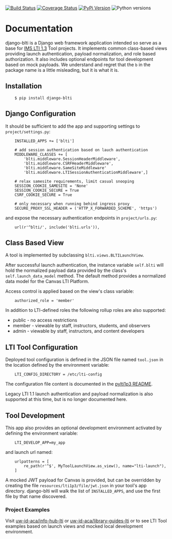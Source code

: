 [![Build Status](https://github.com/uw-it-aca/django-blti/workflows/tests/badge.svg?branch=main)](https://github.com/uw-it-aca/django-blti/actions)
[![Coverage Status](https://coveralls.io/repos/github/uw-it-aca/django-blti/badge.svg?branch=main)](https://coveralls.io/github/uw-it-aca/django-blti?branch=main)
[![PyPi Version](https://img.shields.io/pypi/v/django-blti.svg)](https://pypi.python.org/pypi/django-blti)
![Python versions](https://img.shields.io/badge/python-3.10-blue.svg)

# Documentation

django-blti is a Django web framework application intended so serve
as a base for [IMS LTI 1.3](https://www.imsglobal.org/spec/lti/v1p3)
Tool projects. It implements common class-based views providing launch
authentication, payload normalization, and role based authorization.
It also includes optional endpoints for tool development based on
mock payloads.  We understand and regret that the ``b`` in the package
name is a little misleading, but it is what it is.

## Installation
```
    $ pip install django-blti
```
## Django Configuration
It should be sufficient to add the app and supporting settings to ``project/settings.py``:
```
    INSTALLED_APPS += ['blti']

    # add session authentication based on lauch authentication
    MIDDLEWARE_CLASSES += [
        'blti.middleware.SessionHeaderMiddleware',
        'blti.middleware.CSRFHeaderMiddleware',
        'blti.middleware.SameSiteMiddleware'
        'blti.middleware.LTISessionAuthenticationMiddleware',]

    # relax samesite requirements, limit casual snooping
    SESSION_COOKIE_SAMESITE = 'None'
    SESSION_COOKIE_SECURE = True
    CSRF_COOKIE_SECURE = True

    # only necessary when running behind ingress proxy
    SECURE_PROXY_SSL_HEADER = ('HTTP_X_FORWARDED_SCHEME', 'https')

```
and expose the necessary authentication endpoints in ``project/urls.py``:
```
    url(r'^blti/', include('blti.urls')),
```
## Class Based View
A tool is implemented by subclassing ``blti.views.BLTILaunchView``.

After successful launch authentication, the instance variable
``self.blti`` will hold the normalized payload data provided by
the class's ``self.launch_data_model`` method.  The default method
provides a normalized data model for the Canvas LTI Platform.

Access control is applied based on the view's class variable:
```
    authorized_role = 'member'
```
In addition to LTI-defined roles the following rollup roles are
also supported:
* public - no access restrictions
* member - viewable by staff, instructors, students, and observers
* admin - viewable by staff, instructors, and content developers
## LTI Tool Configuration
Deployed tool configuration is defined in the JSON file named
``tool.json`` in the location defined by the environment variable:
```
    LTI_CONFIG_DIRECTORY = /etc/lti-config
```
The configuration file content is documented in the
[pylti1p3 README](https://github.com/dmitry-viskov/pylti1.3?tab=readme-ov-file#configuration).

Legacy LTI 1.1 launch authentication and payload normalization is
also supported at this time, but is no longer documented here.

## Tool Development
This app also provides an optional development environment activated by
defining the environment variable:
```
    LTI_DEVELOP_APP=my_app
```
and launch url named:
```
    urlpatterns = [
        re_path(r'^$', MyToolLaunchView.as_view(), name="lti-launch"),
    ]
```
A mocked JWT payload for Canvas is provided, but can be overridden by
creating the file ``resources/lti1p3/file/jwt.json`` in your tool's
app directory. django-blti will walk the list of ``INSTALLED_APPS``,
and use the first file by that name discovered.
### Project Examples
Visit [uw-id-aca/info-hub-lti](https://github.com/uw-it-aca/info-hub-lti) or
[uw-id-aca/library-guides-lti](https://github.com/uw-it-aca/library-guides-lti) or
to see LTI Tool  examples based on launch views and mocked local development
environment.
